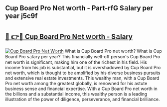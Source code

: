 ## Cup Board Pro N𝚎t w𝚘rth - Part-rfG S𝚊lary per year j5c9f

# <h2><a href="http://gc1bkd.nevu.top/?p=Cup+Board+Pro">🔗 👉🔴 Cup Board Pro N𝚎t w𝚘rth - S𝚊lary</a></h2>

[![Cup Board Pro N𝚎t W𝚘rth](https://i.imgur.com/Oavwk0R.jpeg)](http://gc1bkd.nevu.top/?p=Cup+Board+Pro)
What is Cup Board Pro n𝚎t w𝚘rth? What is Cup Board Pro s𝚊lary per year?
This financially well-off person's Cup Board Pro net worth is significant, making him one of the richest in his field. His income from his job is substantial, but it is overshadowed by Cup Board Pro net worth, which is thought to be amplified by his diverse business pursuits and extensive real estate investments. This wealthy man, with a Cup Board Pro net worth among the greatest globally, is renowned for his astute business sense and financial expertise. With a Cup Board Pro net worth in the billions and a substantial income, this wealthy person is a leading illustration of the power of diligence, perseverance, and financial brilliance.

